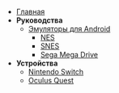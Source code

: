 - [Главная](/)
- **Руководства**
  - [Эмуляторы для Android](/guides/emulators)
    - [NES](/guides/nes)
    - [SNES](/guides/snes)
    - [Sega Mega Drive](/guides/sega)
  <!-- - [Игры для Switch](/guides/switch_games) -->
- **Устройства**
  - [Nintendo Switch](/devices/switch)
  - [Oculus Quest](/devices/oculus_quest)
